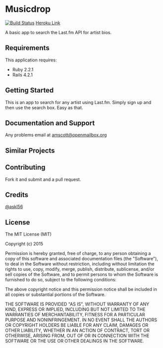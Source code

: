 Musicdrop
================
[![Build Status](https://travis-ci.org/askl56/MusicDrop.svg?branch=master)](https://travis-ci.org/askl56/MusicDrop)
[Heroku Link](http://musicdrop.herokuapp.com)

A basic app to search the Last.fm API for artist bios.

Requirements
-------------

This application requires:

- Ruby 2.2.1
- Rails 4.2.1

Getting Started
---------------
This is an app to search for any artist using Last.fm. Simply sign up and then use the search box. Easy as that.

Documentation and Support
-------------------------
Any problems email at amscott@openmailbox.org

Similar Projects
----------------

Contributing
------------

Fork it and submit and a pull request.

Credits
-------
[@askl56](https://github.com/askl56)

License
-------

The MIT License (MIT)

Copyright (c) 2015

Permission is hereby granted, free of charge, to any person obtaining a copy
of this software and associated documentation files (the "Software"), to deal
in the Software without restriction, including without limitation the rights
to use, copy, modify, merge, publish, distribute, sublicense, and/or sell
copies of the Software, and to permit persons to whom the Software is
furnished to do so, subject to the following conditions:

The above copyright notice and this permission notice shall be included in
all copies or substantial portions of the Software.

THE SOFTWARE IS PROVIDED "AS IS", WITHOUT WARRANTY OF ANY KIND, EXPRESS OR
IMPLIED, INCLUDING BUT NOT LIMITED TO THE WARRANTIES OF MERCHANTABILITY,
FITNESS FOR A PARTICULAR PURPOSE AND NONINFRINGEMENT. IN NO EVENT SHALL THE
AUTHORS OR COPYRIGHT HOLDERS BE LIABLE FOR ANY CLAIM, DAMAGES OR OTHER
LIABILITY, WHETHER IN AN ACTION OF CONTRACT, TORT OR OTHERWISE, ARISING FROM,
OUT OF OR IN CONNECTION WITH THE SOFTWARE OR THE USE OR OTHER DEALINGS IN
THE SOFTWARE.
